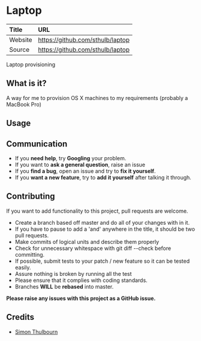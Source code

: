 # Laptop

| Title   | URL                              |
|:--------|:---------------------------------|
| Website | https://github.com/sthulb/laptop |
| Source  | https://github.com/sthulb/laptop |

Laptop provisioning

## What is it?

A way for me to provision OS X machines to my requirements (probably a MacBook Pro)

## Usage

## Communication

- If you **need help**, try **Googling** your problem.
- If you want to **ask a general question**, raise an issue
- If you **find a bug**, open an issue and try to **fix it yourself**.
- If you **want a new feature**, try to **add it yourself** after talking it through.

## Contributing

If you want to add functionality to this project, pull requests are welcome.

- Create a branch based off master and do all of your changes with in it.
- If you have to pause to add a 'and' anywhere in the title, it should be two pull requests.
- Make commits of logical units and describe them properly
- Check for unnecessary whitespace with git diff --check before committing.
- If possible, submit tests to your patch / new feature so it can be tested easily.
- Assure nothing is broken by running all the test
- Please ensure that it complies with coding standards.
- Branches **WILL** be **rebased** into master.

**Please raise any issues with this project as a GitHub issue.**

## Credits

- [Simon Thulbourn](http://twitter.com/sthulb)

